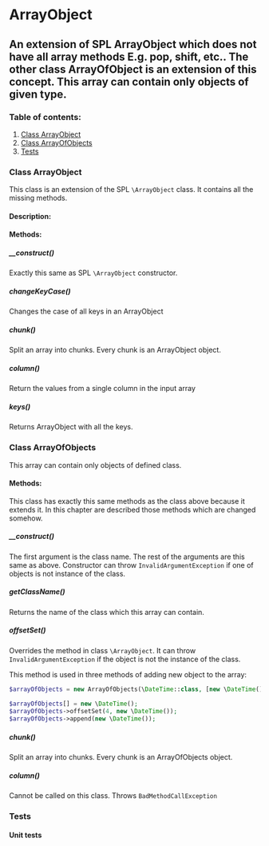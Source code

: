 ArrayObject
===========
An extension of SPL ArrayObject which does not have all array methods E.g. pop, shift, etc.. The other class ArrayOfObject is an extension of this concept. This array can contain only objects of given type.
-----

### Table of contents:
1. [Class ArrayObject](#class-arrayobject)
2. [Class ArrayOfObjects](#class-arrayofobjects)
3. [Tests](#tests)

### Class ArrayObject

This class is an extension of the SPL `\ArrayObject` class. It contains all the missing methods. 

#### Description:

#### Methods:

##### __construct()

Exactly this same as SPL `\ArrayObject` constructor.

##### changeKeyCase()

Changes the case of all keys in an ArrayObject

##### chunk()

Split an array into chunks. Every chunk is an ArrayObject object.

##### column()
Return the values from a single column in the input array


##### keys()

Returns ArrayObject with all the keys.

### Class ArrayOfObjects

This array can contain only objects of defined class.

#### Methods:

This class has exactly this same methods as the class above because it extends it. In this chapter are described those methods which are changed somehow.

##### __construct()

The first argument is the class name. The rest of the arguments are this same as above.
Constructor can throw `InvalidArgumentException` if one of objects is not instance of the class.

##### getClassName()
Returns the name of the class which this array can contain.

##### offsetSet()
Overrides the method in class `\ArrayObject`. It can throw `InvalidArgumentException` if the object is not the instance of the class.

This method is used in three methods of adding new object to the array:

```php
$arrayOfObjects = new ArrayOfObjects(\DateTime::class, [new \DateTime(), new \DateTime()]);
 
$arrayOfObjects[] = new \DateTime();
$arrayOfObjects->offsetSet(4, new \DateTime());
$arrayOfObjects->append(new \DateTime());
```

##### chunk()

Split an array into chunks. Every chunk is an ArrayOfObjects object.

##### column()
Cannot be called on this class. Throws `BadMethodCallException`

### Tests

#### Unit tests
